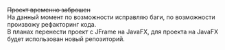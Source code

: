 ~~Проект временно заброшен~~\
На данный момент по возможности исправляю баги, по возможности произвожу рефакторинг кода.\
В планах перенести проект с JFrame на JavaFX, для проекта на JavaFX будет использован новый репозиторий.
